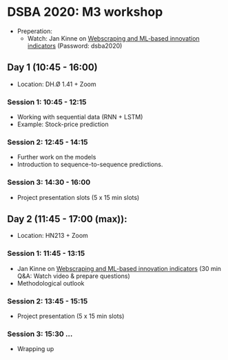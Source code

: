 # DSBA 2020: M3 workshop 

* Preperation: 
   * Watch: Jan Kinne on [Webscraping and ML-based innovation indicators](https://vimeo.com/485413242) (Password: dsba2020)

## Day 1 (10:45 - 16:00)
* Location: DH.Ø 1.41 + Zoom

### Session 1: 10:45 - 12:15
* Working with sequential data (RNN + LSTM)
* Example: Stock-price prediction

### Session 2: 12:45 - 14:15
* Further work on the models
* Introduction to sequence-to-sequence predictions.

### Session 3: 14:30 - 16:00
* Project presentation slots (5 x 15 min slots)

## Day 2 (11:45 - 17:00 (max)): 
* Location: HN213 + Zoom

### Session 1: 11:45 - 13:15
* Jan Kinne on [Webscraping and ML-based innovation indicators](https://vimeo.com/485413242) (30 min Q&A: Watch video & prepare questions)
* Methodological outlook

### Session 2: 13:45 - 15:15
* Project presentation (5 x 15 min slots)

### Session 3: 15:30 ...
* Wrapping up
